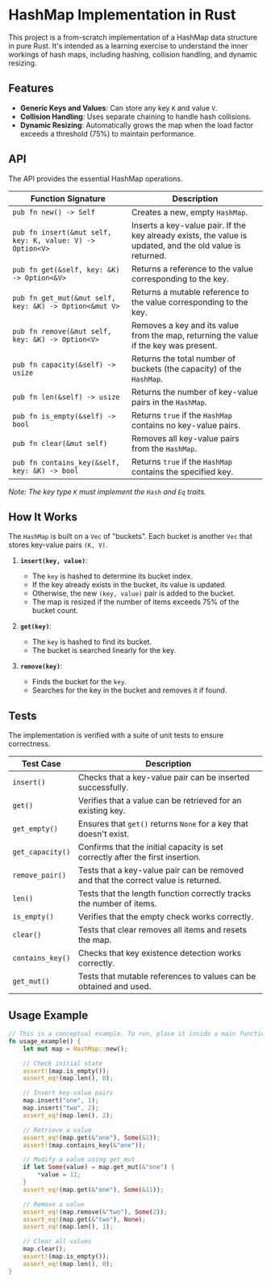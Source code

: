 # HashMap Implementation in Rust

This project is a from-scratch implementation of a HashMap data structure in pure Rust. It's intended as a learning exercise to understand the inner workings of hash maps, including hashing, collision handling, and dynamic resizing.

## Features

*   **Generic Keys and Values**: Can store any key `K` and value `V`.
*   **Collision Handling**: Uses separate chaining to handle hash collisions.
*   **Dynamic Resizing**: Automatically grows the map when the load factor exceeds a threshold (75%) to maintain performance.

## API

The API provides the essential HashMap operations.

| Function Signature | Description |
| --- | --- |
| `pub fn new() -> Self` | Creates a new, empty `HashMap`. |
| `pub fn insert(&mut self, key: K, value: V) -> Option<V>` | Inserts a key-value pair. If the key already exists, the value is updated, and the old value is returned. |
| `pub fn get(&self, key: &K) -> Option<&V>` | Returns a reference to the value corresponding to the key. |
| `pub fn get_mut(&mut self, key: &K) -> Option<&mut V>` | Returns a mutable reference to the value corresponding to the key. |
| `pub fn remove(&mut self, key: &K) -> Option<V>` | Removes a key and its value from the map, returning the value if the key was present. |
| `pub fn capacity(&self) -> usize` | Returns the total number of buckets (the capacity) of the `HashMap`. |
| `pub fn len(&self) -> usize` | Returns the number of key-value pairs in the `HashMap`. |
| `pub fn is_empty(&self) -> bool` | Returns `true` if the `HashMap` contains no key-value pairs. |
| `pub fn clear(&mut self)` | Removes all key-value pairs from the `HashMap`. |
| `pub fn contains_key(&self, key: &K) -> bool` | Returns `true` if the `HashMap` contains the specified key. |

*Note: The key type `K` must implement the `Hash` and `Eq` traits.*

## How It Works

The `HashMap` is built on a `Vec` of "buckets". Each bucket is another `Vec` that stores key-value pairs `(K, V)`.

1.  **`insert(key, value)`**:
    *   The `key` is hashed to determine its bucket index.
    *   If the key already exists in the bucket, its value is updated.
    *   Otherwise, the new `(key, value)` pair is added to the bucket.
    *   The map is resized if the number of items exceeds 75% of the bucket count.

2.  **`get(key)`**:
    *   The `key` is hashed to find its bucket.
    *   The bucket is searched linearly for the key.

3.  **`remove(key)`**:
    *   Finds the bucket for the `key`.
    *   Searches for the key in the bucket and removes it if found.

## Tests

The implementation is verified with a suite of unit tests to ensure correctness.

| Test Case | Description |
| --- | --- |
| `insert()` | Checks that a key-value pair can be inserted successfully. |
| `get()` | Verifies that a value can be retrieved for an existing key. |
| `get_empty()` | Ensures that `get()` returns `None` for a key that doesn't exist. |
| `get_capacity()` | Confirms that the initial capacity is set correctly after the first insertion. |
| `remove_pair()` | Tests that a key-value pair can be removed and that the correct value is returned. |
| `len()` | Tests that the length function correctly tracks the number of items. |
| `is_empty()` | Verifies that the empty check works correctly. |
| `clear()` | Tests that clear removes all items and resets the map. |
| `contains_key()` | Checks that key existence detection works correctly. |
| `get_mut()` | Tests that mutable references to values can be obtained and used. |

## Usage Example

```rust
// This is a conceptual example. To run, place it inside a main function or a test.
fn usage_example() {
    let mut map = HashMap::new();

    // Check initial state
    assert!(map.is_empty());
    assert_eq!(map.len(), 0);

    // Insert key-value pairs
    map.insert("one", 1);
    map.insert("two", 2);
    assert_eq!(map.len(), 2);

    // Retrieve a value
    assert_eq!(map.get(&"one"), Some(&1));
    assert!(map.contains_key(&"one"));

    // Modify a value using get_mut
    if let Some(value) = map.get_mut(&"one") {
        *value = 11;
    }
    assert_eq!(map.get(&"one"), Some(&11));

    // Remove a value
    assert_eq!(map.remove(&"two"), Some(2));
    assert_eq!(map.get(&"two"), None);
    assert_eq!(map.len(), 1);

    // Clear all values
    map.clear();
    assert!(map.is_empty());
    assert_eq!(map.len(), 0);
}
```
